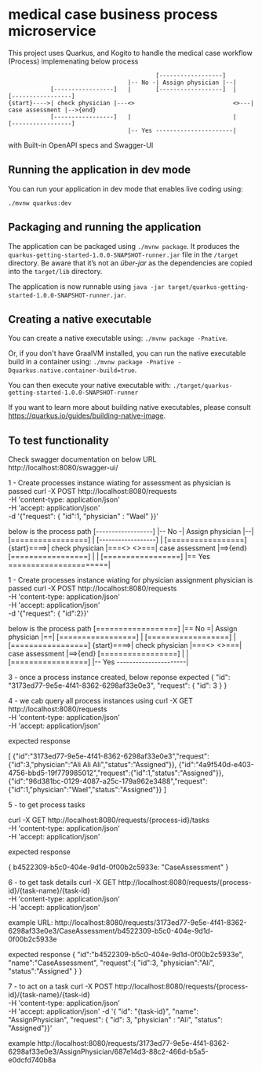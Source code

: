 # medical case business process microservice

This project uses Quarkus, and Kogito to handle the medical case workflow (Process)
implemenating below process

                                              [------------------]
                                      |-- No -| Assign physician |--|
                [-----------------]   |       [------------------]  |    [-----------------]
    {start}---->| check physician |---<>                            <>---| case assessment |-->{end}
                [-----------------]   |                             |    [-----------------]
                                      |-- Yes ----------------------|

with Built-in OpenAPI specs and Swagger-UI

## Running the application in dev mode

You can run your application in dev mode that enables live coding using:
```
./mvnw quarkus:dev
```

## Packaging and running the application

The application can be packaged using `./mvnw package`.
It produces the `quarkus-getting-started-1.0.0-SNAPSHOT-runner.jar` file in the `/target` directory.
Be aware that it’s not an _über-jar_ as the dependencies are copied into the `target/lib` directory.

The application is now runnable using `java -jar target/quarkus-getting-started-1.0.0-SNAPSHOT-runner.jar`.

## Creating a native executable

You can create a native executable using: `./mvnw package -Pnative`.

Or, if you don't have GraalVM installed, you can run the native executable build in a container using: `./mvnw package -Pnative -Dquarkus.native.container-build=true`.

You can then execute your native executable with: `./target/quarkus-getting-started-1.0.0-SNAPSHOT-runner`

If you want to learn more about building native executables, please consult https://quarkus.io/guides/building-native-image.

## To test functionality 
Check swagger documentation on below URL
http://localhost:8080/swagger-ui/

1 - Create processes instance wiating for assessment as physician is passed 
curl -X POST http://localhost:8080/requests \
    -H 'content-type: application/json' \
    -H 'accept: application/json' \
    -d '{"request": { "id":1, "physician" : "Wael" }}'

below is  the process path
                                          [------------------]
                                  |-- No -| Assign physician |--|
            [=================]   |       [------------------]  |    [=================]
{start}====>| check physician |===<>                            <>===| case assessment |==>{end}
            [=================]   |                             |    [=================]
                                  |== Yes ======================|

1 - Create processes instance wiating for physician assignment physician is passed 
curl -X POST http://localhost:8080/requests \
    -H 'content-type: application/json' \
    -H 'accept: application/json' \
    -d '{"request": { "id":2}}'

below is  the process path
                                          [==================]
                                  |== No =| Assign physician |==|
            [=================]   |       [==================]  |    [=================]
{start}====>| check physician |===<>                            <>===| case assessment |==>{end}
            [=================]   |                             |    [=================]
                                  |-- Yes ----------------------|

3 - once a process instance created, below reponse expected
{
    "id": "3173ed77-9e5e-4f41-8362-6298af33e0e3",
    "request": {
        "id": 3
    }
}

4 - we cab query all process instances using 
curl -X GET http://localhost:8080/requests \
    -H 'content-type: application/json' \
    -H 'accept: application/json'

expected response 

[
    {"id":"3173ed77-9e5e-4f41-8362-6298af33e0e3","request":{"id":3,"physician":"Ali Ali Ali","status":"Assigned"}},
    {"id":"4a9f540d-e403-4756-bbd5-19f779985012","request":{"id":1,"status":"Assigned"}}, 
    {"id":"96d381bc-0129-4087-a25c-179a962e3488","request":{"id":1,"physician":"Wael","status":"Assigned"}}
]

5 - to get process tasks 

curl -X GET http://localhost:8080/requests/{process-id}/tasks \
    -H 'content-type: application/json' \
    -H 'accept: application/json'

expected response 

{
b4522309-b5c0-404e-9d1d-0f00b2c5933e: "CaseAssessment"
}

6 - to get task details 
curl -X GET http://localhost:8080/requests/{process-id}/{task-name}/{task-id} \
    -H 'content-type: application/json' \
    -H 'accept: application/json'

example URL: 
http://localhost:8080/requests/3173ed77-9e5e-4f41-8362-6298af33e0e3/CaseAssessment/b4522309-b5c0-404e-9d1d-0f00b2c5933e

expected response 
{   "id":"b4522309-b5c0-404e-9d1d-0f00b2c5933e",
    "name":"CaseAssessment",
    "request":{
        "id":3,
        "physician":"Ali",
        "status":"Assigned"
    }
}

7 - to act on a task
curl -X POST http://localhost:8080/requests/{process-id}/{task-name}/{task-id} \
    -H 'content-type: application/json' \
    -H 'accept: application/json'
    -d '{ "id": "{task-id}", "name": "AssignPhysician", "request": { "id": 3, "physician" : "Ali", "status": "Assigned"}}'

example
http://localhost:8080/requests/3173ed77-9e5e-4f41-8362-6298af33e0e3/AssignPhysician/687e14d3-88c2-466d-b5a5-e0dcfd740b8a
